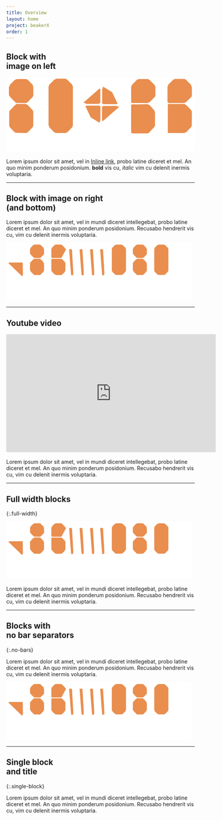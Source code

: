 ```yaml
---
title: Overview
layout: home
project: beakerX
order: 1
---
```


## Block with<br>image on left

![image title](/static/img/stats-4.png)

Lorem ipsum dolor sit amet, vel in [Inline link](https://www.twosigma.com), probo latine diceret et mel. An quo minim ponderum posidonium. **bold** vis cu, *italic* vim cu delenit inermis voluptaria.

***

## Block with image on right<br>(and bottom)

Lorem ipsum dolor sit amet, vel in mundi diceret intellegebat, probo latine diceret et mel. An quo minim ponderum posidonium. Recusabo hendrerit vis cu, vim cu delenit inermis voluptaria.

![image title](/static/img/stats-3.png)

***
## Youtube video

<iframe width="560" height="315" src="https://www.youtube.com/embed/FYslrc1-NGE" frameborder="0" allowfullscreen></iframe>

Lorem ipsum dolor sit amet, vel in mundi diceret intellegebat, probo latine diceret et mel. An quo minim ponderum posidonium. Recusabo hendrerit vis cu, vim cu delenit inermis voluptaria.

***

## Full width blocks
{:.full-width}

![image title](/static/img/stats-3.png)

Lorem ipsum dolor sit amet, vel in mundi diceret intellegebat, probo latine diceret et mel. An quo minim ponderum posidonium. Recusabo hendrerit vis cu, vim cu delenit inermis voluptaria.

***

## Blocks with<br>no bar separators
{:.no-bars}

Lorem ipsum dolor sit amet, vel in mundi diceret intellegebat, probo latine diceret et mel. An quo minim ponderum posidonium. Recusabo hendrerit vis cu, vim cu delenit inermis voluptaria.

![image title](/static/img/stats-3.png)

***

## Single block<br>and title
{:.single-block}

Lorem ipsum dolor sit amet, vel in mundi diceret intellegebat, probo latine diceret et mel. An quo minim ponderum posidonium. Recusabo hendrerit vis cu, vim cu delenit inermis voluptaria.
